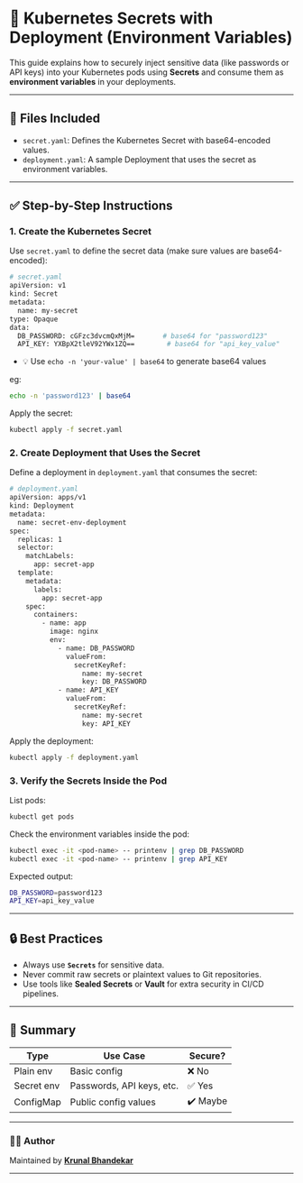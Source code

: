 # 🔐 Kubernetes Secrets with Deployment (Environment Variables)

This guide explains how to securely inject sensitive data (like passwords or API keys) into your Kubernetes pods using **Secrets** and consume them as **environment variables** in your deployments.

---

## 📁 Files Included

- `secret.yaml`: Defines the Kubernetes Secret with base64-encoded values.
- `deployment.yaml`: A sample Deployment that uses the secret as environment variables.

---

## ✅ Step-by-Step Instructions

### 1. Create the Kubernetes Secret

Use `secret.yaml` to define the secret data (make sure values are base64-encoded):

```bash
# secret.yaml
apiVersion: v1
kind: Secret
metadata:
  name: my-secret
type: Opaque
data:
  DB_PASSWORD: cGFzc3dvcmQxMjM=       # base64 for "password123"
  API_KEY: YXBpX2tleV92YWx1ZQ==        # base64 for "api_key_value"
```

- 💡 Use `echo -n 'your-value' | base64` to generate base64 values

eg:

```bash
echo -n 'password123' | base64
```

Apply the secret:

```bash
kubectl apply -f secret.yaml
```

### 2. Create Deployment that Uses the Secret

Define a deployment in `deployment.yaml` that consumes the secret:

```bash
# deployment.yaml
apiVersion: apps/v1
kind: Deployment
metadata:
  name: secret-env-deployment
spec:
  replicas: 1
  selector:
    matchLabels:
      app: secret-app
  template:
    metadata:
      labels:
        app: secret-app
    spec:
      containers:
        - name: app
          image: nginx
          env:
            - name: DB_PASSWORD
              valueFrom:
                secretKeyRef:
                  name: my-secret
                  key: DB_PASSWORD
            - name: API_KEY
              valueFrom:
                secretKeyRef:
                  name: my-secret
                  key: API_KEY
```

Apply the deployment:

```bash
kubectl apply -f deployment.yaml
```

### 3. Verify the Secrets Inside the Pod

List pods:

```bash
kubectl get pods
```

Check the environment variables inside the pod:

```bash
kubectl exec -it <pod-name> -- printenv | grep DB_PASSWORD
kubectl exec -it <pod-name> -- printenv | grep API_KEY
```

Expected output:

```bash
DB_PASSWORD=password123
API_KEY=api_key_value
```

---

## 🔒 Best Practices

- Always use **`Secrets`** for sensitive data.
- Never commit raw secrets or plaintext values to Git repositories.
- Use tools like **Sealed Secrets** or **Vault** for extra security in CI/CD pipelines.

---

## 🧠 Summary

| Type       | Use Case                  | Secure?  |
| ---------- | ------------------------- | -------- |
| Plain env  | Basic config              | ❌ No    |
| Secret env | Passwords, API keys, etc. | ✅ Yes   |
| ConfigMap  | Public config values      | ✔️ Maybe |

---

### 👨‍💻 Author

Maintained by **[Krunal Bhandekar](https://www.linkedin.com/in/krunal-bhandekar/)**

---
